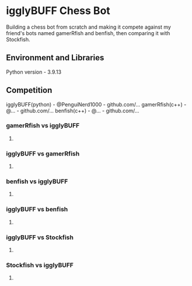 # igglyBUFF Chess Bot

Building a chess bot from scratch and making it compete against my friend's bots named gamerRfish and benfish, then comparing it with Stockfish.

## Environment and Libraries
Python version - 3.9.13

## Competition
igglyBUFF(python) - @PenguiNerd1000 - github.com/...
gamerRfish(c++) - @... - github.com/...
benfish(c++) - @... - github.com/...

### gamerRfish vs igglyBUFF
1. 

### igglyBUFF vs gamerRfish
1.

### benfish vs igglyBUFF
1.

### igglyBUFF vs benfish
1. 

### igglyBUFF vs Stockfish
1.

### Stockfish vs igglyBUFF
1. 
